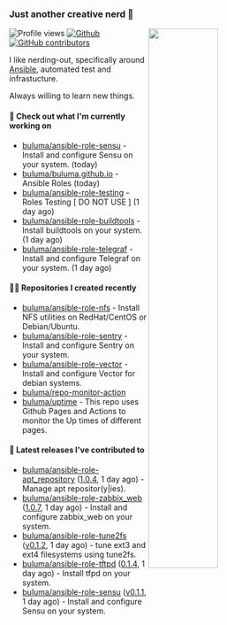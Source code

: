 ### Just another creative nerd 👋


![Profile views](https://gpvc.arturio.dev/buluma) <a href="https://gitstats.me/buluma">
  <img align="right" src="https://github-readme-stats.vercel.app/api?username=buluma&theme=gotham&show_icons=true" width="50%"/>
</a>
[![Github](https://img.shields.io/badge/-buluma-black?style=flat&labelColor=black&logo=github&logoColor=white&include_all_commits=true&count_private=true)](https://gitstats.me/buluma)
[![GitHub contributors](https://img.shields.io/github/contributors/buluma/badges.svg)](https://GitHub.com/buluma/badges/graphs/contributors/)

I like nerding-out, specifically around [Ansible](https://github.com/ansible/ansible), automated test and infrastucture.

Always willing to learn new things.

#### 👷 Check out what I'm currently working on

- [buluma/ansible-role-sensu](https://github.com/buluma/ansible-role-sensu) - Install and configure Sensu on your system. (today)
- [buluma/buluma.github.io](https://github.com/buluma/buluma.github.io) - Ansible Roles (today)
- [buluma/ansible-role-testing](https://github.com/buluma/ansible-role-testing) - Roles Testing [ DO NOT USE ] (1 day ago)
- [buluma/ansible-role-buildtools](https://github.com/buluma/ansible-role-buildtools) - Install buildtools on your system. (1 day ago)
- [buluma/ansible-role-telegraf](https://github.com/buluma/ansible-role-telegraf) - Install and configure Telegraf on your system. (1 day ago)

#### 👨‍💻 Repositories I created recently

- [buluma/ansible-role-nfs](https://github.com/buluma/ansible-role-nfs) - Install NFS utilities on RedHat/CentOS or Debian/Ubuntu.
- [buluma/ansible-role-sentry](https://github.com/buluma/ansible-role-sentry) - Install and configure Sentry on your system.
- [buluma/ansible-role-vector](https://github.com/buluma/ansible-role-vector) - Install and configure Vector for debian systems.
- [buluma/repo-monitor-action](https://github.com/buluma/repo-monitor-action)
- [buluma/uptime](https://github.com/buluma/uptime) - This repo uses Github Pages and Actions to monitor the Up times of different pages.

#### 🚀 Latest releases I've contributed to

- [buluma/ansible-role-apt_repository](https://github.com/buluma/ansible-role-apt_repository) ([1.0.4](https://github.com/buluma/ansible-role-apt_repository/releases/tag/1.0.4), 1 day ago) - Manage apt repositor(y|ies).
- [buluma/ansible-role-zabbix_web](https://github.com/buluma/ansible-role-zabbix_web) ([1.0.7](https://github.com/buluma/ansible-role-zabbix_web/releases/tag/1.0.7), 1 day ago) - Install and configure zabbix_web on your system.
- [buluma/ansible-role-tune2fs](https://github.com/buluma/ansible-role-tune2fs) ([v0.1.2](https://github.com/buluma/ansible-role-tune2fs/releases/tag/v0.1.2), 1 day ago) - tune ext3 and ext4 filesystems using tune2fs.
- [buluma/ansible-role-tftpd](https://github.com/buluma/ansible-role-tftpd) ([0.1.4](https://github.com/buluma/ansible-role-tftpd/releases/tag/0.1.4), 1 day ago) - Install tfpd on your system.
- [buluma/ansible-role-sensu](https://github.com/buluma/ansible-role-sensu) ([v0.1.1](https://github.com/buluma/ansible-role-sensu/releases/tag/v0.1.1), 1 day ago) - Install and configure Sensu on your system.


